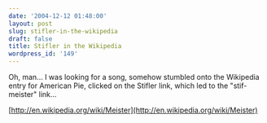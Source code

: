 ```yaml
---
date: '2004-12-12 01:48:00'
layout: post
slug: stifler-in-the-wikipedia
draft: false
title: Stifler in the Wikipedia
wordpress_id: '149'
---
```


Oh, man... I was looking for a song, somehow stumbled onto the Wikipedia entry for American Pie, clicked on the Stifler link, which led to the "stif-meister" link...  

  

[http://en.wikipedia.org/wiki/Meister](http://en.wikipedia.org/wiki/Meister)

